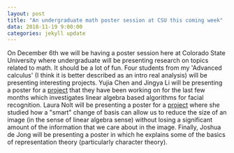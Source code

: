 ```yaml
---
layout: post
title: "An undergraduate math poster session at CSU this coming week"
data: 2018-11-19 9:00:00
categories: jekyll update
---
```


On December 6th we will be having a poster session here at Colorado State University where undergraduate will be presenting research on topics related to math. 
It should be a lot of fun. 
Four students from my 'Advanced calculus' (I think it is better described as an intro real analysis) will be presenting interesting projects. 
Yujia Chen and Jingya Li will be presenting a poster for a [project](https://github.com/hkvinge/CSU-low-res-face-recognition) that they have been working on for the last few months which investigates linear algebra based algorithms for facial recognition. 
Laura Nolt will be presenting a poster for a [project](https://github.com/lauranolt1/Image-Reconstruction) where she studied how a "smart" change of basis can allow us to reduce the size of an image (in the sense of linear algebra sense) without losing a significant amount of the information that we care about in the image. 
Finally, Joshua de Jong will be presenting a poster in which he explains some of the basics of representation theory (particularly character theory).
